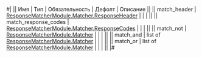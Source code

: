 
#|
|| Имя | Тип | Обязательность | Дефолт | Описание ||
|| match_header | [ResponseMatcherModule.Matcher.ResponseHeader](#ResponseMatcherModule.Matcher.ResponseHeader) |  |  |  ||
|| match_response_codes | [ResponseMatcherModule.Matcher.ResponseCodes](#ResponseMatcherModule.Matcher.ResponseCodes) |  |  |  ||
|| match_not | [ResponseMatcherModule.Matcher](#ResponseMatcherModule.Matcher) |  |  |  ||
|| match_and | list of [ResponseMatcherModule.Matcher](#ResponseMatcherModule.Matcher) |  |  |  ||
|| match_or | list of [ResponseMatcherModule.Matcher](#ResponseMatcherModule.Matcher) |  |  |  ||
|#